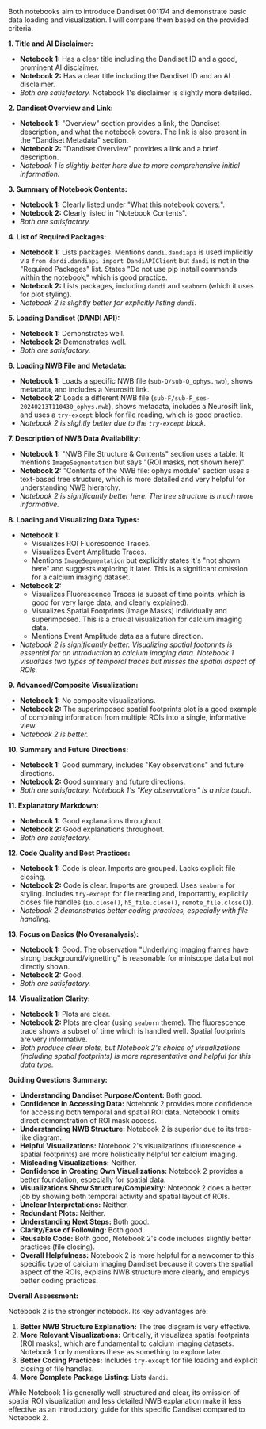 Both notebooks aim to introduce Dandiset 001174 and demonstrate basic data loading and visualization. I will compare them based on the provided criteria.

**1. Title and AI Disclaimer:**
*   **Notebook 1:** Has a clear title including the Dandiset ID and a good, prominent AI disclaimer.
*   **Notebook 2:** Has a clear title including the Dandiset ID and an AI disclaimer.
*   *Both are satisfactory.* Notebook 1's disclaimer is slightly more detailed.

**2. Dandiset Overview and Link:**
*   **Notebook 1:** "Overview" section provides a link, the Dandiset description, and what the notebook covers. The link is also present in the "Dandiset Metadata" section.
*   **Notebook 2:** "Dandiset Overview" provides a link and a brief description.
*   *Notebook 1 is slightly better here due to more comprehensive initial information.*

**3. Summary of Notebook Contents:**
*   **Notebook 1:** Clearly listed under "What this notebook covers:".
*   **Notebook 2:** Clearly listed in "Notebook Contents".
*   *Both are satisfactory.*

**4. List of Required Packages:**
*   **Notebook 1:** Lists packages. Mentions `dandi.dandiapi` is used implicitly via `from dandi.dandiapi import DandiAPIClient` but `dandi` is not in the "Required Packages" list. States "Do not use pip install commands within the notebook," which is good practice.
*   **Notebook 2:** Lists packages, including `dandi` and `seaborn` (which it uses for plot styling).
*   *Notebook 2 is slightly better for explicitly listing `dandi`.*

**5. Loading Dandiset (DANDI API):**
*   **Notebook 1:** Demonstrates well.
*   **Notebook 2:** Demonstrates well.
*   *Both are satisfactory.*

**6. Loading NWB File and Metadata:**
*   **Notebook 1:** Loads a specific NWB file (`sub-Q/sub-Q_ophys.nwb`), shows metadata, and includes a Neurosift link.
*   **Notebook 2:** Loads a different NWB file (`sub-F/sub-F_ses-20240213T110430_ophys.nwb`), shows metadata, includes a Neurosift link, and uses a `try-except` block for file reading, which is good practice.
*   *Notebook 2 is slightly better due to the `try-except` block.*

**7. Description of NWB Data Availability:**
*   **Notebook 1:** "NWB File Structure & Contents" section uses a table. It mentions `ImageSegmentation` but says "(ROI masks, not shown here)".
*   **Notebook 2:** "Contents of the NWB file: ophys module" section uses a text-based tree structure, which is more detailed and very helpful for understanding NWB hierarchy.
*   *Notebook 2 is significantly better here. The tree structure is much more informative.*

**8. Loading and Visualizing Data Types:**
*   **Notebook 1:**
    *   Visualizes ROI Fluorescence Traces.
    *   Visualizes Event Amplitude Traces.
    *   Mentions `ImageSegmentation` but explicitly states it's "not shown here" and suggests exploring it later. This is a significant omission for a calcium imaging dataset.
*   **Notebook 2:**
    *   Visualizes Fluorescence Traces (a subset of time points, which is good for very large data, and clearly explained).
    *   Visualizes Spatial Footprints (Image Masks) individually and superimposed. This is a crucial visualization for calcium imaging data.
    *   Mentions Event Amplitude data as a future direction.
*   *Notebook 2 is significantly better. Visualizing spatial footprints is essential for an introduction to calcium imaging data. Notebook 1 visualizes two types of temporal traces but misses the spatial aspect of ROIs.*

**9. Advanced/Composite Visualization:**
*   **Notebook 1:** No composite visualizations.
*   **Notebook 2:** The superimposed spatial footprints plot is a good example of combining information from multiple ROIs into a single, informative view.
*   *Notebook 2 is better.*

**10. Summary and Future Directions:**
*   **Notebook 1:** Good summary, includes "Key observations" and future directions.
*   **Notebook 2:** Good summary and future directions.
*   *Both are satisfactory. Notebook 1's "Key observations" is a nice touch.*

**11. Explanatory Markdown:**
*   **Notebook 1:** Good explanations throughout.
*   **Notebook 2:** Good explanations throughout.
*   *Both are satisfactory.*

**12. Code Quality and Best Practices:**
*   **Notebook 1:** Code is clear. Imports are grouped. Lacks explicit file closing.
*   **Notebook 2:** Code is clear. Imports are grouped. Uses `seaborn` for styling. Includes `try-except` for file reading and, importantly, explicitly closes file handles (`io.close()`, `h5_file.close()`, `remote_file.close()`).
*   *Notebook 2 demonstrates better coding practices, especially with file handling.*

**13. Focus on Basics (No Overanalysis):**
*   **Notebook 1:** Good. The observation "Underlying imaging frames have strong background/vignetting" is reasonable for miniscope data but not directly shown.
*   **Notebook 2:** Good.
*   *Both are satisfactory.*

**14. Visualization Clarity:**
*   **Notebook 1:** Plots are clear.
*   **Notebook 2:** Plots are clear (using `seaborn` theme). The fluorescence trace shows a subset of time which is handled well. Spatial footprints are very informative.
*   *Both produce clear plots, but Notebook 2's choice of visualizations (including spatial footprints) is more representative and helpful for this data type.*

**Guiding Questions Summary:**
*   **Understanding Dandiset Purpose/Content:** Both good.
*   **Confidence in Accessing Data:** Notebook 2 provides more confidence for accessing both temporal and spatial ROI data. Notebook 1 omits direct demonstration of ROI mask access.
*   **Understanding NWB Structure:** Notebook 2 is superior due to its tree-like diagram.
*   **Helpful Visualizations:** Notebook 2's visualizations (fluorescence + spatial footprints) are more holistically helpful for calcium imaging.
*   **Misleading Visualizations:** Neither.
*   **Confidence in Creating Own Visualizations:** Notebook 2 provides a better foundation, especially for spatial data.
*   **Visualizations Show Structure/Complexity:** Notebook 2 does a better job by showing both temporal activity and spatial layout of ROIs.
*   **Unclear Interpretations:** Neither.
*   **Redundant Plots:** Neither.
*   **Understanding Next Steps:** Both good.
*   **Clarity/Ease of Following:** Both good.
*   **Reusable Code:** Both good, Notebook 2's code includes slightly better practices (file closing).
*   **Overall Helpfulness:** Notebook 2 is more helpful for a newcomer to this specific type of calcium imaging Dandiset because it covers the spatial aspect of the ROIs, explains NWB structure more clearly, and employs better coding practices.

**Overall Assessment:**

Notebook 2 is the stronger notebook. Its key advantages are:
1.  **Better NWB Structure Explanation:** The tree diagram is very effective.
2.  **More Relevant Visualizations:** Critically, it visualizes spatial footprints (ROI masks), which are fundamental to calcium imaging datasets. Notebook 1 only mentions these as something to explore later.
3.  **Better Coding Practices:** Includes `try-except` for file loading and explicit closing of file handles.
4.  **More Complete Package Listing:** Lists `dandi`.

While Notebook 1 is generally well-structured and clear, its omission of spatial ROI visualization and less detailed NWB explanation make it less effective as an introductory guide for this specific Dandiset compared to Notebook 2.